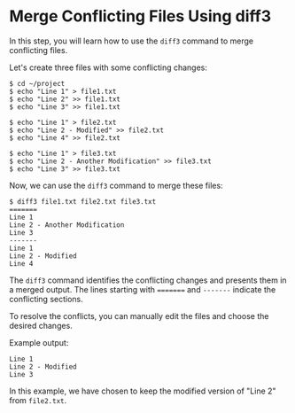 # Merge Conflicting Files Using diff3

In this step, you will learn how to use the `diff3` command to merge conflicting files.

Let's create three files with some conflicting changes:

```
$ cd ~/project
$ echo "Line 1" > file1.txt
$ echo "Line 2" >> file1.txt
$ echo "Line 3" >> file1.txt

$ echo "Line 1" > file2.txt
$ echo "Line 2 - Modified" >> file2.txt
$ echo "Line 4" >> file2.txt

$ echo "Line 1" > file3.txt
$ echo "Line 2 - Another Modification" >> file3.txt
$ echo "Line 3" >> file3.txt
```

Now, we can use the `diff3` command to merge these files:

```
$ diff3 file1.txt file2.txt file3.txt
=======
Line 1
Line 2 - Another Modification
Line 3
-------
Line 1
Line 2 - Modified
Line 4
```

The `diff3` command identifies the conflicting changes and presents them in a merged output. The lines starting with `=======` and `-------` indicate the conflicting sections.

To resolve the conflicts, you can manually edit the files and choose the desired changes.

Example output:

```
Line 1
Line 2 - Modified
Line 3
```

In this example, we have chosen to keep the modified version of "Line 2" from `file2.txt`.
